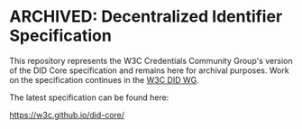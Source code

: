 # ARCHIVED: Decentralized Identifier Specification

This repository represents the W3C Credentials Community Group's 
version of the DID Core specification and remains here for archival 
purposes. Work on the specification continues in the 
[W3C DID WG](https://www.w3.org/2019/did-wg/).

The latest specification can be found here:

https://w3c.github.io/did-core/

